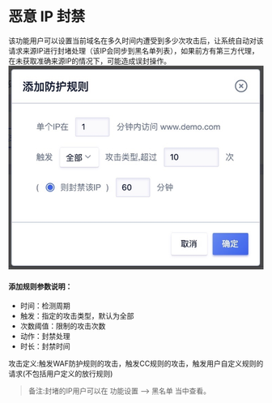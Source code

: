# 

# 恶意 IP 封禁

该功能⽤户可以设置当前域名在多久时间内遭受到多少次攻击后，让系统自动对该请求来源IP进行封堵处理（该IP会同步到黑名单列表），如果前方有第三方代理，在未获取准确来源IP的情况下，可能造成误封操作。
![](/images/15971396906456.jpg)

#### 添加规则参数说明：

  - 时间：检测周期
  - 触发：指定的攻击类型，默认为全部
  - 次数阈值：限制的攻击次数
  - 动作：封禁处理
  - 时长：封禁时间

攻击定义:触发WAF防护规则的攻击，触发CC规则的攻击，触发⽤户⾃定义规则的请求(不包括⽤户定义的放行规则)

> 备注:封堵的IP⽤户可以在 功能设置 —> ⿊名单 当中查看。





